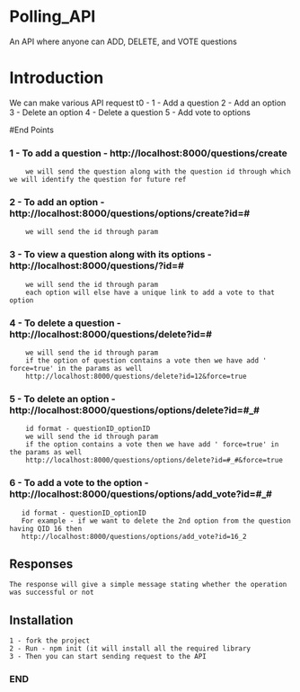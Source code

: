 # Polling_API
An API where anyone can ADD, DELETE, and VOTE questions
# Introduction
We can make various API request t0 - 
1 - Add a question
2 - Add an option
3 - Delete an option
4 - Delete a question
5 - Add vote to options

#End Points
### 1 - To add a question - http://localhost:8000/questions/create
        we will send the question along with the question id through which we will identify the question for future ref
### 2 - To add an option - http://localhost:8000/questions/options/create?id=#
        we will send the id through param
### 3 - To view a question along with its options - http://localhost:8000/questions/?id=#
        we will send the id through param
        each option will else have a unique link to add a vote to that option
### 4 - To delete a question - http://localhost:8000/questions/delete?id=#
        we will send the id through param
        if the option of question contains a vote then we have add ' force=true' in the params as well 
        http://localhost:8000/questions/delete?id=12&force=true
### 5 - To delete an option - http://localhost:8000/questions/options/delete?id=#_#
        id format - questionID_optionID
        we will send the id through param
        if the option contains a vote then we have add ' force=true' in the params as well 
        http://localhost:8000/questions/options/delete?id=#_#&force=true    
### 6 - To add a vote to the option - http://localhost:8000/questions/options/add_vote?id=#_#
       id format - questionID_optionID
       For example - if we want to delete the 2nd option from the question having QID 16 then
       http://localhost:8000/questions/options/add_vote?id=16_2

## Responses 
    The response will give a simple message stating whether the operation was successful or not

## Installation
    1 - fork the project
    2 - Run - npm init (it will install all the required library
    3 - Then you can start sending request to the API

### END ###
